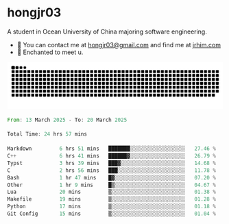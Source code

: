 # hongjr03

A student in Ocean University of China majoring software engineering.

- 📧 You can contact me at hongjr03@gmail.com and find me at [jrhim.com](https://jrhim.com/)
- 💜 Enchanted to meet u.

<picture>
  <source media="(prefers-color-scheme: dark)" srcset="https://raw.githubusercontent.com/hongjr03/hongjr03/output/github-contribution-grid-snake-dark.svg" />
  <source media="(prefers-color-scheme: light)" srcset="https://raw.githubusercontent.com/hongjr03/hongjr03/output/github-contribution-grid-snake.svg" />
  <img alt="github contribution grid snake animation" src="https://raw.githubusercontent.com/hongjr03/hongjr03/output/github-contribution-grid-snake.svg" />
</picture>

<!--START_SECTION:waka-->

```rust
From: 13 March 2025 - To: 20 March 2025

Total Time: 24 hrs 57 mins

Markdown         6 hrs 51 mins   ███████░░░░░░░░░░░░░░░░░░   27.46 %
C++              6 hrs 41 mins   ██████▓░░░░░░░░░░░░░░░░░░   26.79 %
Typst            3 hrs 39 mins   ███▓░░░░░░░░░░░░░░░░░░░░░   14.68 %
C                2 hrs 56 mins   ███░░░░░░░░░░░░░░░░░░░░░░   11.78 %
Bash             1 hr 47 mins    █▓░░░░░░░░░░░░░░░░░░░░░░░   07.20 %
Other            1 hr 9 mins     █▒░░░░░░░░░░░░░░░░░░░░░░░   04.67 %
Lua              20 mins         ▒░░░░░░░░░░░░░░░░░░░░░░░░   01.38 %
Makefile         19 mins         ▒░░░░░░░░░░░░░░░░░░░░░░░░   01.28 %
Python           17 mins         ▒░░░░░░░░░░░░░░░░░░░░░░░░   01.18 %
Git Config       15 mins         ▒░░░░░░░░░░░░░░░░░░░░░░░░   01.04 %
```

<!--END_SECTION:waka-->
